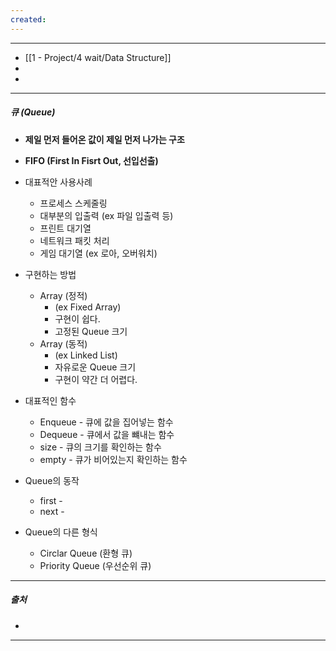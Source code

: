 ```yaml
---
created:
---
```

---
- [[1 - Project/4 wait/Data Structure]]
- 
- 
---
##### **큐 (Queue)**  

- **제일 먼저 들어온 값이 제일 먼저 나가는 구조**
- **FIFO (First In Fisrt Out, 선입선출)**

- 대표적안 사용사례
	- 프로세스 스케줄링
	- 대부분의 입출력 (ex 파일 입출력 등)
	- 프린트 대기열
	- 네트워크 패킷 처리
	- 게임 대기열 (ex 로아, 오버워치)
	
- 구현하는 방법
	- Array (정적) 
		- (ex Fixed Array)
		- 구현이 쉽다.
		- 고정된 Queue 크기
	- Array (동적)
		- (ex Linked List)
		- 자유로운 Queue 크기
		- 구현이 약간 더 어렵다.
	  
- 대표적인 함수
	- Enqueue - 큐에 값을 집어넣는 함수
	- Dequeue - 큐에서 값을 뺴내는 함수
	- size - 큐의 크기를 확인하는 함수
	- empty - 큐가 비어있는지 확인하는 함수
	  
- Queue의 동작
	- first - 
	- next - 
	
- Queue의 다른 형식
	- Circlar Queue (환형 큐)
	- Priority Queue (우선순위 큐)

---
##### 출처
- 
---